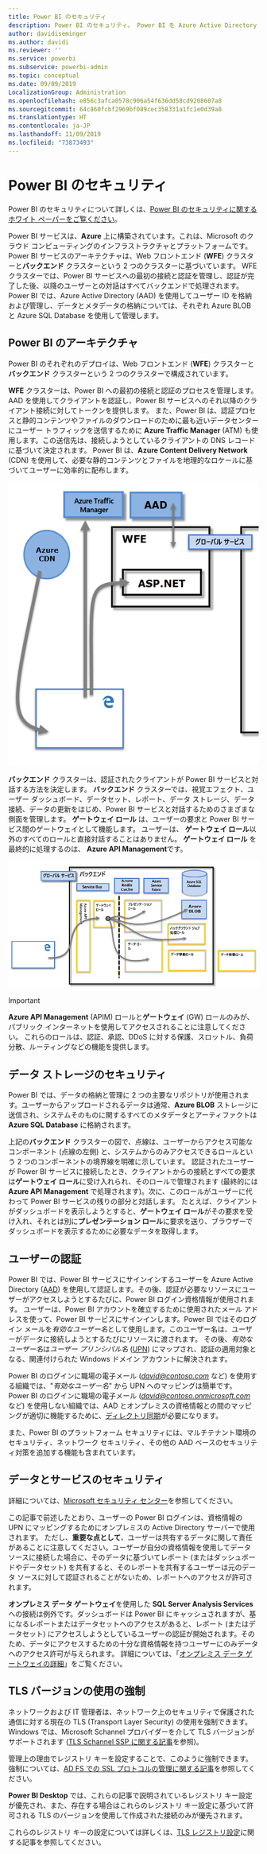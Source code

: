 ```yaml
---
title: Power BI のセキュリティ
description: Power BI のセキュリティ。 Power BI を Azure Active Directory や他の Azure サービスと関連付ける方法。 このトピックには、さらに詳しい情報が記載されたホワイト ペーパーへのリンクも含まれます。
author: davidiseminger
ms.author: davidi
ms.reviewer: ''
ms.service: powerbi
ms.subservice: powerbi-admin
ms.topic: conceptual
ms.date: 09/09/2019
LocalizationGroup: Administration
ms.openlocfilehash: e856c3afca0578c906a54f636dd58cd9208607a8
ms.sourcegitcommit: 64c860fcbf2969bf089cec358331a1fc1e0d39a8
ms.translationtype: HT
ms.contentlocale: ja-JP
ms.lasthandoff: 11/09/2019
ms.locfileid: "73873493"
---
```

# <a name="power-bi-security"></a>Power BI のセキュリティ

Power BI のセキュリティについて詳しくは、[Power BI のセキュリティに関するホワイト ペーパーをご覧ください](whitepaper-powerbi-security.md)。

Power BI サービスは、**Azure** 上に構築されています。これは、Microsoft のクラウド コンピューティングのインフラストラクチャとプラットフォームです。 Power BI サービスのアーキテクチャは、Web フロントエンド (**WFE**) クラスターと**バックエンド** クラスターという 2 つのクラスターに基づいています。 WFE クラスターでは、Power BI サービスへの最初の接続と認証を管理し、認証が完了した後、以降のユーザーとの対話はすべてバックエンドで処理されます。 Power BI では、Azure Active Directory (AAD) を使用してユーザー ID を格納および管理し、データとメタデータの格納については、それぞれ Azure BLOB と Azure SQL Database を使用して管理します。

## <a name="power-bi-architecture"></a>Power BI のアーキテクチャ

Power BI のそれぞれのデプロイは、Web フロントエンド (**WFE**) クラスターと **バックエンド** クラスターという 2 つのクラスターで構成されています。

**WFE** クラスターは、Power BI への最初の接続と認証のプロセスを管理します。AAD を使用してクライアントを認証し、Power BI サービスへのそれ以降のクライアント接続に対してトークンを提供します。 また、Power BI は、認証プロセスと静的コンテンツやファイルのダウンロードのために最も近いデータセンターにユーザー トラフィックを送信するために **Azure Traffic Manager** (ATM) も使用します。この送信先は、接続しようとしているクライアントの DNS レコードに基づいて決定されます。 Power BI は、**Azure Content Delivery Network** (CDN) を使用して、必要な静的コンテンツとファイルを地理的なロケールに基づいてユーザーに効率的に配布します。

![](media/service-admin-power-bi-security/pbi_security_v2_wfe.png)

**バックエンド** クラスターは、認証されたクライアントが Power BI サービスと対話する方法を決定します。 **バックエンド** クラスターでは、視覚エフェクト、ユーザー ダッシュボード、データセット、レポート、データ ストレージ、データ接続、データの更新をはじめ、Power BI サービスと対話するためのさまざまな側面を管理します。 **ゲートウェイ ロール** は、ユーザーの要求と Power BI サービス間のゲートウェイとして機能します。 ユーザーは、 **ゲートウェイ ロール**以外のすべてのロールと直接対話することはありません。 **ゲートウェイ ロール** を最終的に処理するのは、 **Azure API Management**です。

![](media/service-admin-power-bi-security/pbi_security_v2_backend_updated.png)

> [!IMPORTANT]
> **Azure API Management** (APIM) ロールと**ゲートウェイ** (GW) ロールのみが、パブリック インターネットを使用してアクセスされることに注意してください。 これらのロールは、認証、承認、DDoS に対する保護、スロットル、負荷分散、ルーティングなどの機能を提供します。

## <a name="data-storage-security"></a>データ ストレージのセキュリティ

Power BI では、データの格納と管理に 2 つの主要なリポジトリが使用されます。ユーザーからアップロードされるデータは通常、**Azure BLOB** ストレージに送信され、システムそのものに関するすべてのメタデータとアーティファクトは **Azure SQL Database** に格納されます。

上記の**バックエンド** クラスターの図で、点線は、ユーザーからアクセス可能なコンポーネント (点線の左側) と、システムからのみアクセスできるロールという 2 つのコンポーネントの境界線を明確に示しています。 認証されたユーザーが Power BI サービスに接続したとき、クライアントからの接続とすべての要求は**ゲートウェイ ロール**に受け入れられ、そのロールで管理されます (最終的には **Azure API Management** で処理されます)。次に、このロールがユーザーに代わって Power BI サービスの残りの部分と対話します。 たとえば、クライアントがダッシュボードを表示しようとすると、**ゲートウェイ ロール**がその要求を受け入れ、それとは別に**プレゼンテーション ロール**に要求を送り、ブラウザーでダッシュボードを表示するために必要なデータを取得します。

## <a name="user-authentication"></a>ユーザーの認証

Power BI では、Power BI サービスにサインインするユーザーを Azure Active Directory ([AAD](https://azure.microsoft.com/services/active-directory/)) を使用して認証します。その後、認証が必要なリソースにユーザーがアクセスしようとするたびに、Power BI ログイン資格情報が使用されます。 ユーザーは、Power BI アカウントを確立するために使用されたメール アドレスを使って、Power BI サービスにサインインします。Power BI ではそのログイン メールを*有効なユーザー名*として使用します。このユーザー名は、ユーザーがデータに接続しようとするたびにリソースに渡されます。 その後、*有効なユーザー名*は*ユーザー プリンシパル名* ([UPN](https://msdn.microsoft.com/library/windows/desktop/aa380525\(v=vs.85\).aspx)) にマップされ、認証の適用対象となる、関連付けられた Windows ドメイン アカウントに解決されます。

Power BI のログインに職場の電子メール (<em>david@contoso.com</em> など) を使用する組織では、"*有効なユーザー名*" から UPN へのマッピングは簡単です。 Power BI のログインに職場の電子メール (<em>david@contoso.onmicrosoft.com</em> など) を使用しない組織では、AAD とオンプレミスの資格情報との間のマッピングが適切に機能するために、[ディレクトリ同期](https://technet.microsoft.com/library/jj573653.aspx)が必要になります。

また、Power BI のプラットフォーム セキュリティには、マルチテナント環境のセキュリティ、ネットワーク セキュリティ、その他の AAD ベースのセキュリティ対策を追加する機能も含まれています。

## <a name="data-and-service-security"></a>データとサービスのセキュリティ

詳細については、[Microsoft セキュリティ センター](https://www.microsoft.com/trustcenter)を参照してください。

この記事で前述したとおり、ユーザーの Power BI ログインは、資格情報の UPN にマッピングするためにオンプレミスの Active Directory サーバーで使用されます。 ただし、**重要な点として**、ユーザーは共有するデータに関して責任があることに注意してください。ユーザーが自分の資格情報を使用してデータ ソースに接続した場合に、そのデータに基づいてレポート (またはダッシュボードやデータセット) を共有すると、そのレポートを共有するユーザーは元のデータ ソースに対して認証されることがないため、レポートへのアクセスが許可されます。

**オンプレミス データ ゲートウェイ**を使用した **SQL Server Analysis Services** への接続は例外です。ダッシュボードは Power BI にキャッシュされますが、基になるレポートまたはデータセットへのアクセスがあると、レポート (またはデータセット) にアクセスしようとしているユーザーの認証が開始されます。そのため、データにアクセスするための十分な資格情報を持つユーザーにのみデータへのアクセス許可が与えられます。 詳細については、「[オンプレミス データ ゲートウェイの詳細](service-gateway-onprem-indepth.md)」をご覧ください。

## <a name="enforcing-tls-version-usage"></a>TLS バージョンの使用の強制

ネットワークおよび IT 管理者は、ネットワーク上のセキュリティで保護された通信に対する現在の TLS (Transport Layer Security) の使用を強制できます。 Windows では、Microsoft Schannel プロバイダーを介して TLS バージョンがサポートされます ([TLS Schannel SSP に関する記事](https://docs.microsoft.com/windows/desktop/SecAuthN/protocols-in-tls-ssl--schannel-ssp-)を参照)。

管理上の理由でレジストリ キーを設定することで、このように強制できます。 強制については、[AD FS での SSL プロトコルの管理に関する記事](https://docs.microsoft.com/windows-server/identity/ad-fs/operations/manage-ssl-protocols-in-ad-fs)を参照してください。 

**Power BI Desktop** では、これらの記事で説明されているレジストリ キー設定が優先され、また、存在する場合はこれらのレジストリ キー設定に基づいて許可される TLS のバージョンを使用して作成された接続のみが優先されます。

これらのレジストリ キーの設定については詳しくは、[TLS レジストリ設定](https://docs.microsoft.com/windows-server/security/tls/tls-registry-settings)に関する記事を参照してください。
